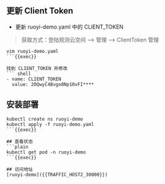## 更新 Client Token
- 更新 ruoyi-demo.yaml 中的 CLIENT_TOKEN
> 获取方式：登陆观测云空间 --> 管理 --> ClientToken 管理

```plain
vim ruoyi-demo.yaml
```{{exec}}

找到 CLIENT_TOKEN 并修改
``` shell
- name: CLIENT_TOKEN
  value: 2OQwyC4Bvgo8Np10vFI****
```

## 安装部署
```plain
kubectl create ns ruoyi-demo
kubectl apply -f ruoyi-demo.yaml
```{{exec}}

## 查看状态
```plain
kubectl get pod -n ruoyi-demo
```{{exec}}

## 访问地址
[ruoyi-demo]({{TRAFFIC_HOST2_30000}})